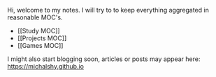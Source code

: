 Hi, welcome to my notes.
I will try to to keep everything aggregated in reasonable MOC's.

- [[Study MOC]]
- [[Projects MOC]]
- [[Games MOC]]

I might also start blogging soon, articles or posts may appear here: https://michalshy.github.io
